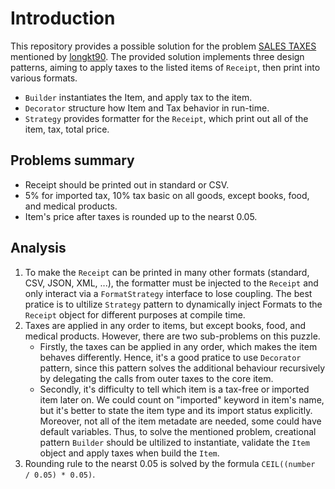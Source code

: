 # Introduction
This repository provides a possible solution for the problem [SALES TAXES](https://gist.github.com/longkt90/4d7b755b52560431fc16be4aa8b8a3f5) mentioned by [longkt90](https://gist.github.com/longkt90). The provided solution implements three design patterns, aiming to apply taxes to the listed items of `Receipt`, then print into various formats.
- `Builder` instantiates the Item, and apply tax to the item.
- `Decorator` structure how Item and Tax behavior in run-time.
- `Strategy` provides formatter for the `Receipt`, which print out all of the item, tax, total price.
## Problems summary
- Receipt should be printed out in standard or CSV.
- 5% for imported tax, 10% tax basic on all goods, except books, food, and medical products.
- Item's price after taxes is rounded up to the nearst 0.05.
## Analysis
1. To make the `Receipt` can be printed in many other formats (standard, CSV, JSON, XML, ...), the formatter must be injected to the `Receipt` and only interact via a `FormatStrategy` interface to lose coupling. The best pratice is to ultilize `Strategy` pattern to dynamically inject Formats to the `Receipt` object for different purposes at compile time.
2. Taxes are applied in any order to items, but except books, food, and medical products. However, there are two sub-problems on this puzzle.
   - Firstly, the taxes can be applied in any order, which makes the item behaves differently. Hence, it's a good pratice to use `Decorator` pattern, since this pattern solves the additional behaviour recursively by delegating the calls from outer taxes to the core item.
   - Secondly, it's difficulty to tell which item is a tax-free or imported item later on. We could count on "imported" keyword in item's name, but it's better to state the item type and its import status explicitly. Moreover, not all of the item metadate are needed, some could have default variables. Thus, to solve the mentioned problem, creational pattern `Builder` should be ultilized to instantiate, validate the `Item` object and apply taxes when build the `Item`. 
3. Rounding rule to the nearst 0.05 is solved by the formula `CEIL((number  / 0.05) * 0.05)`.